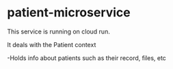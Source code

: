 # patient-microservice

This service is running on cloud run. 

It deals with the Patient context

-Holds info about patients such as their record, files, etc
